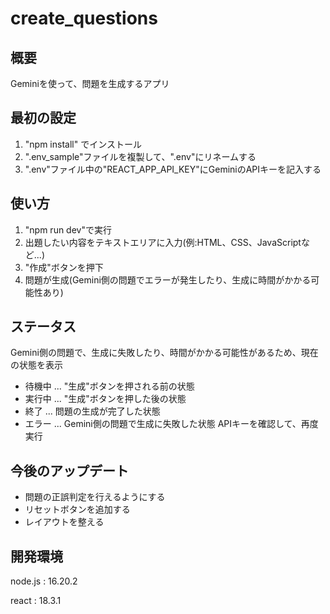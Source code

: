 # create_questions

## 概要
Geminiを使って、問題を生成するアプリ

## 最初の設定
1. "npm install" でインストール
2. ".env_sample"ファイルを複製して、".env"にリネームする
3. ".env"ファイル中の"REACT_APP_API_KEY"にGeminiのAPIキーを記入する

## 使い方
1. "npm run dev"で実行
2. 出題したい内容をテキストエリアに入力(例:HTML、CSS、JavaScriptなど...)
3. "作成"ボタンを押下
4. 問題が生成(Gemini側の問題でエラーが発生したり、生成に時間がかかる可能性あり)

## ステータス
Gemini側の問題で、生成に失敗したり、時間がかかる可能性があるため、現在の状態を表示

- 待機中 ... "生成"ボタンを押される前の状態
- 実行中 ... "生成"ボタンを押した後の状態
- 終了 ... 問題の生成が完了した状態
- エラー ... Gemini側の問題で生成に失敗した状態 APIキーを確認して、再度実行

## 今後のアップデート
-  問題の正誤判定を行えるようにする
-  リセットボタンを追加する
-  レイアウトを整える


## 開発環境
node.js : 16.20.2

react : 18.3.1
